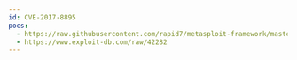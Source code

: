 ```yaml
---
id: CVE-2017-8895
pocs:
  - https://raw.githubusercontent.com/rapid7/metasploit-framework/master/modules/exploits/windows/backupexec/ssl_uaf.rb
  - https://www.exploit-db.com/raw/42282
---
```

